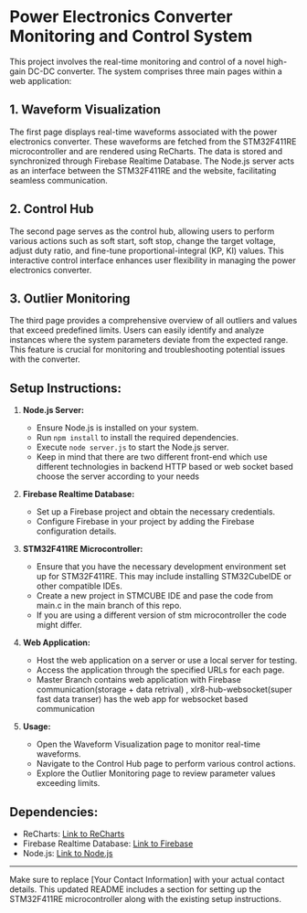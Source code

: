 

# Power Electronics Converter Monitoring and Control System

This project involves the real-time monitoring and control of a novel high-gain DC-DC converter. The system comprises three main pages within a web application:

## 1. Waveform Visualization
The first page displays real-time waveforms associated with the power electronics converter. These waveforms are fetched from the STM32F411RE microcontroller and are rendered using ReCharts. The data is stored and synchronized through Firebase Realtime Database. The Node.js server acts as an interface between the STM32F411RE and the website, facilitating seamless communication.

## 2. Control Hub
The second page serves as the control hub, allowing users to perform various actions such as soft start, soft stop, change the target voltage, adjust duty ratio, and fine-tune proportional-integral (KP, KI) values. This interactive control interface enhances user flexibility in managing the power electronics converter.

## 3. Outlier Monitoring
The third page provides a comprehensive overview of all outliers and values that exceed predefined limits. Users can easily identify and analyze instances where the system parameters deviate from the expected range. This feature is crucial for monitoring and troubleshooting potential issues with the converter.

## Setup Instructions:

1. **Node.js Server:**
   - Ensure Node.js is installed on your system.
   - Run `npm install` to install the required dependencies.
   - Execute `node server.js` to start the Node.js server.
   - Keep in mind that there are two different front-end which use different technologies in backend HTTP based or web socket based choose the server according to your needs

2. **Firebase Realtime Database:**
   - Set up a Firebase project and obtain the necessary credentials.
   - Configure Firebase in your project by adding the Firebase configuration details.

3. **STM32F411RE Microcontroller:**
   - Ensure that you have the necessary development environment set up for STM32F411RE. This may include installing STM32CubeIDE or other compatible IDEs.
   - Create a new project in STMCUBE IDE and pase the code from main.c in the main branch of this repo.
   - If you are using a different version of stm microcontroller the code might differ.

4. **Web Application:**
   - Host the web application on a server or use a local server for testing.
   - Access the application through the specified URLs for each page.
   - Master Branch contains web application with Firebase communication(storage + data retrival) , xlr8-hub-websocket(super fast data transer) has the web app for websocket   based communication
     

5. **Usage:**
   - Open the Waveform Visualization page to monitor real-time waveforms.
   - Navigate to the Control Hub page to perform various control actions.
   - Explore the Outlier Monitoring page to review parameter values exceeding limits.

## Dependencies:

- ReCharts: [Link to ReCharts](https://recharts.org/)
- Firebase Realtime Database: [Link to Firebase](https://firebase.google.com/)
- Node.js: [Link to Node.js](https://nodejs.org/)

--- 

Make sure to replace [Your Contact Information] with your actual contact details. This updated README includes a section for setting up the STM32F411RE microcontroller along with the existing setup instructions.
